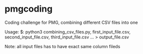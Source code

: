 # pmgcoding
Coding challenge for PMG, combining different CSV files into one

Usage: $: python3 combining_csv_files.py, first_input_file.csv, second_input_file.csv, third_input_file.csv ... > output_file.csv

Note: all input files has to have exact same column fileds
